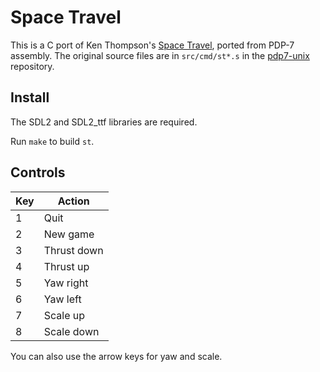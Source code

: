 # Space Travel

This is a C port of Ken Thompson's
[Space Travel](https://en.wikipedia.org/wiki/Space_Travel_\(video_game\)),
ported from PDP-7 assembly. The original source files are in `src/cmd/st*.s`
in the [pdp7-unix](https://github.com/DoctorWkt/pdp7-unix) repository.

## Install

The SDL2 and SDL2_ttf libraries are required.

Run `make` to build `st`.

## Controls

| Key | Action       |
|-----|--------------|
| 1   | Quit         |
| 2   | New game     |
| 3   | Thrust down  |
| 4   | Thrust up    |
| 5   | Yaw right    |
| 6   | Yaw left     |
| 7   | Scale up     |
| 8   | Scale down   |

You can also use the arrow keys for yaw and scale.

